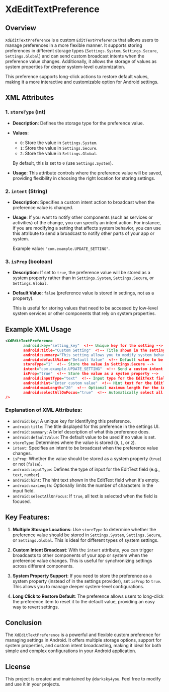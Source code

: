 # XdEditTextPreference
## Overview

`XdEditTextPreference` is a custom `EditTextPreference` that allows users to manage preferences in a more flexible manner. It supports storing preferences in different storage types (`Settings.System`, `Settings.Secure`, `Settings.Global`) and can send custom broadcast intents when the preference value changes. Additionally, it allows the storage of values as system properties for deeper system-level customization.

This preference supports long-click actions to restore default values, making it a more interactive and customizable option for Android settings.

## XML Attributes

### 1. `storeType` (int)

- **Description**: Defines the storage type for the preference value.
- **Values**:

  - `0`: Store the value in `Settings.System`.
  - `1`: Store the value in `Settings.Secure`.
  - `2`: Store the value in `Settings.Global`.

  By default, this is set to `0` (use `Settings.System`).

- **Usage**: This attribute controls where the preference value will be saved, providing flexibility in choosing the right location for storing settings.

### 2. `intent` (String)

- **Description**: Specifies a custom intent action to broadcast when the preference value is changed.
- **Usage**: If you want to notify other components (such as services or activities) of the change, you can specify an intent action. For instance, if you are modifying a setting that affects system behavior, you can use this attribute to send a broadcast to notify other parts of your app or system.

  Example value: `"com.example.UPDATE_SETTING"`.

### 3. `isProp` (boolean)

- **Description**: If set to `true`, the preference value will be stored as a system property rather than in `Settings.System`, `Settings.Secure`, or `Settings.Global`.
- **Default Value**: `false` (preference value is stored in settings, not as a property).

  This is useful for storing values that need to be accessed by low-level system services or other components that rely on system properties.

## Example XML Usage

```xml
<XdEditTextPreference
        android:key="setting_key"  <!-- Unique key for the setting -->
        android:title="Custom Setting"  <!-- Title shown in the settings UI -->
        android:summary="This setting allows you to modify system behavior"  <!-- Brief description of the setting -->
        android:defaultValue="Default Value"  <!-- Default value to be used if none is provided -->
        storeType="1"  <!-- Store the value in Settings.Secure -->
        intent="com.example.UPDATE_SETTING"  <!-- Send a custom intent when the value changes -->
        isProp="true"  <!-- Store the value as a system property -->
        android:inputType="text"  <!-- Input type for the EditText field -->
        android:hint="Enter custom value"  <!-- Hint text for the EditText field -->
        android:maxLength="20"  <!-- Optional maximum length for the input -->
        android:selectAllOnFocus="true"  <!-- Automatically select all text when the field is focused -->
/>
```

### Explanation of XML Attributes:

- `android:key`: A unique key for identifying this preference.
- `android:title`: The title displayed for this preference in the settings UI.
- `android:summary`: A brief description of what this preference does.
- `android:defaultValue`: The default value to be used if no value is set.
- `storeType`: Determines where the value is stored (`0`, `1`, or `2`).
- `intent`: Specifies an intent to be broadcast when the preference value changes.
- `isProp`: Whether the value should be stored as a system property (`true`) or not (`false`).
- `android:inputType`: Defines the type of input for the EditText field (e.g., `text`, `number`).
- `android:hint`: The hint text shown in the EditText field when it's empty.
- `android:maxLength`: Optionally limits the number of characters in the input field.
- `android:selectAllOnFocus`: If `true`, all text is selected when the field is focused.

## Key Features:

1. **Multiple Storage Locations**: Use `storeType` to determine whether the preference value should be stored in `Settings.System`, `Settings.Secure`, or `Settings.Global`. This is ideal for different types of system settings.
2. **Custom Intent Broadcast**: With the `intent` attribute, you can trigger broadcasts to other components of your app or system when the preference value changes. This is useful for synchronizing settings across different components.

3. **System Property Support**: If you need to store the preference as a system property (instead of in the settings provider), set `isProp` to `true`. This allows you to manage deeper system-level configurations.

4. **Long Click to Restore Default**: The preference allows users to long-click the preference item to reset it to the default value, providing an easy way to revert settings.

## Conclusion

The `XdEditTextPreference` is a powerful and flexible custom preference for managing settings in Android. It offers multiple storage options, support for system properties, and custom intent broadcasting, making it ideal for both simple and complex configurations in your Android application.

## License
This project is created and maintained by `@darksky4you`. Feel free to modify and use it in your projects.

